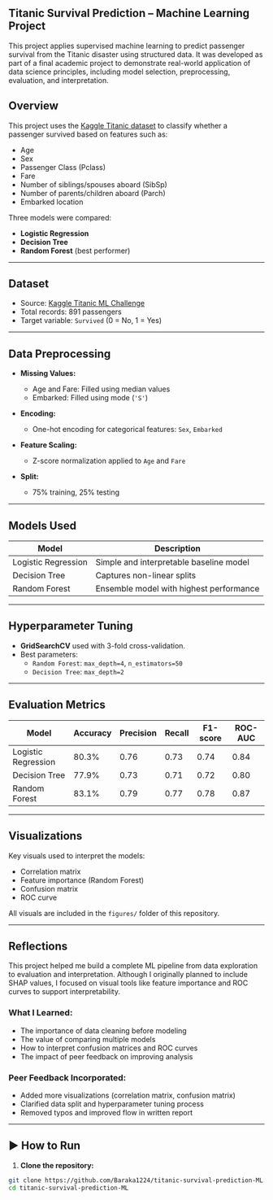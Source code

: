 ## Titanic Survival Prediction – Machine Learning Project

This project applies supervised machine learning to predict passenger survival from the Titanic disaster using structured data. It was developed as part of a final academic project to demonstrate real-world application of data science principles, including model selection, preprocessing, evaluation, and interpretation.


##  Overview

This project uses the [Kaggle Titanic dataset](https://www.kaggle.com/competitions/titanic) to classify whether a passenger survived based on features such as:
- Age
- Sex
- Passenger Class (Pclass)
- Fare
- Number of siblings/spouses aboard (SibSp)
- Number of parents/children aboard (Parch)
- Embarked location

Three models were compared:
- **Logistic Regression**
- **Decision Tree**
- **Random Forest** (best performer)

---

##  Dataset

- Source: [Kaggle Titanic ML Challenge](https://www.kaggle.com/competitions/titanic)
- Total records: 891 passengers
- Target variable: `Survived` (0 = No, 1 = Yes)

---

##  Data Preprocessing

- **Missing Values:**  
  - Age and Fare: Filled using median values  
  - Embarked: Filled using mode (`'S'`)

- **Encoding:**  
  - One-hot encoding for categorical features: `Sex`, `Embarked`

- **Feature Scaling:**  
  - Z-score normalization applied to `Age` and `Fare`

- **Split:**  
  - 75% training, 25% testing

---

##  Models Used

| Model               | Description                              |
|--------------------|------------------------------------------|
| Logistic Regression| Simple and interpretable baseline model  |
| Decision Tree       | Captures non-linear splits               |
| Random Forest       | Ensemble model with highest performance |

---

##  Hyperparameter Tuning

- **GridSearchCV** used with 3-fold cross-validation.
- Best parameters:
  - `Random Forest`: `max_depth=4`, `n_estimators=50`
  - `Decision Tree`: `max_depth=2`

---

##  Evaluation Metrics

| Model               | Accuracy | Precision | Recall | F1-score | ROC-AUC |
|--------------------|----------|-----------|--------|----------|---------|
| Logistic Regression| 80.3%    | 0.76      | 0.73   | 0.74     | 0.84    |
| Decision Tree       | 77.9%    | 0.73      | 0.71   | 0.72     | 0.80    |
| Random Forest       | 83.1%    | 0.79      | 0.77   | 0.78     | 0.87    |

---

## Visualizations

Key visuals used to interpret the models:
- Correlation matrix
- Feature importance (Random Forest)
- Confusion matrix
- ROC curve

All visuals are included in the `figures/` folder of this repository.

---

## Reflections

This project helped me build a complete ML pipeline from data exploration to evaluation and interpretation. Although I originally planned to include SHAP values, I focused on visual tools like feature importance and ROC curves to support interpretability.

###  What I Learned:
- The importance of data cleaning before modeling
- The value of comparing multiple models
- How to interpret confusion matrices and ROC curves
- The impact of peer feedback on improving analysis

### Peer Feedback Incorporated:
- Added more visualizations (correlation matrix, confusion matrix)
- Clarified data split and hyperparameter tuning process
- Removed typos and improved flow in written report

---
## ▶ How to Run

1. **Clone the repository:**
```bash
git clone https://github.com/Baraka1224/titanic-survival-prediction-ML.git
cd titanic-survival-prediction-ML

